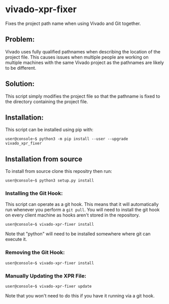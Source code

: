 # vivado-xpr-fixer
Fixes the project path name when using Vivado and Git together.

## Problem:

Vivado uses fully qualified pathnames when describing the location of the project file.
This causes issues when multiple people are working on multiple machines with the same Vivado project as the pathnames are likely to be different.

## Solution:

This script simply modifies the project file so that the pathname is fixed to the directory containing the project file.

## Installation:
This script can be installed using pip with:
```console
user@console~$ python3 -m pip install --user --upgrade vivado_xpr_fixer
```

## Installation from source
To install from source clone this repositry then run:
```console
user@console~$ python3 setup.py install
```

### Installing the Git Hook:

This script can operate as a git hook.
This means that it will automatically run whenever you perform a `git pull`.
You will need to install the git hook on every client machine as hooks aren't stored in the repository.

```console
user@console~$ vivado-xpr-fixer install
```

Note that "python" will need to be installed somewhere where git can execute it.

### Removing the Git Hook:

```console
user@console~$ vivado-xpr-fixer install
```

### Manually Updating the XPR File:

```console
user@console~$ vivado-xpr-fixer update
```

Note that you won't need to do this if you have it running via a git hook.
